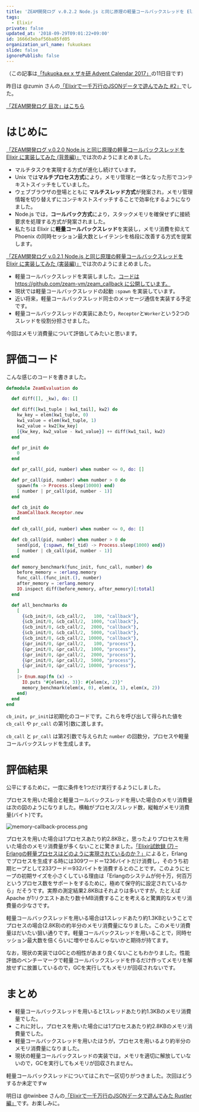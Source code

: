 ```yaml
---
title: 'ZEAM開発ログ v.0.2.2 Node.js と同じ原理の軽量コールバックスレッドを Elixir に実装してみた (評価編) '
tags:
  - Elixir
private: false
updated_at: '2018-09-29T09:01:22+09:00'
id: 1666d3ebaf56ba85fd05
organization_url_name: fukuokaex
slide: false
ignorePublish: false
---
```

（この記事は[「fukuoka.ex x ザキ研 Advent Calendar 2017」](https://adventar.org/calendars/2873)の11日目です)

昨日は @zumin さんの[「Elixirで一千万行のJSONデータで遊んでみた #2」](https://qiita.com/zumin/items/94bee4392e3541371887)でした。

[「ZEAM開発ログ 目次」はこちら](https://qiita.com/zacky1972/items/70593ab2b70d192813df)

# はじめに

[「ZEAM開発ログ v.0.2.0 Node.js と同じ原理の軽量コールバックスレッドを Elixir に実装してみた (背景編)」](https://qiita.com/zacky1972/items/404301b783d2e66ed0a5)では次のようにまとめました。

* マルチタスクを実現する方式が進化し続けています。
* Unix では**マルチプロセス方式**により，メモリ管理と一体となった形でコンテキストスイッチをしていました。
* ウェブブラウザの登場とともに **マルチスレッド方式**が発案され，メモリ管理情報を切り替えずにコンテキストスイッチすることで効率化するようになりました。
* Node.js では，**コールバック方式**により，スタックメモリを確保せずに接続要求を処理する方式が発案されました。
* 私たちは Elixir に**軽量コールバックスレッド**を実装し，メモリ消費を抑えて Phoenix の同時セッション最大数とレイテンシを格段に改善する方式を提案します。


[「ZEAM開発ログ v.0.2.1 Node.js と同じ原理の軽量コールバックスレッドを Elixir に実装してみた (実装編)」](https://qiita.com/zacky1972/items/9d134719166d477aee11)では次のようにまとめました。

* 軽量コールバックスレッドを実装しました。[コードは https://github.com/zeam-vm/zeam_callback に公開しています。](https://github.com/zeam-vm/zeam_callback)
* 現状では軽量コールバックスレッドの起動 `:spawn` を実装しています。
* 近い将来，軽量コールバックスレッド同士のメッセージ通信を実装する予定です。
* 軽量コールバックスレッドの実装にあたり，`Receptor`と`Worker`という2つのスレッドを役割分担させました。

今回はメモリ消費量について評価してみたいと思います。

# 評価コード

こんな感じのコードを書きました。

```elixir
defmodule ZeamEvaluation do

  def diff([], _kw), do: []

  def diff([kw1_tuple | kw1_tail], kw2) do
    kw_key = elem(kw1_tuple, 0)
    kw1_value = elem(kw1_tuple, 1)
    kw2_value = kw2[kw_key]
    [{kw_key, kw2_value - kw1_value}] ++ diff(kw1_tail, kw2)
  end

  def pr_init do
    0
  end

  def pr_call(_pid, number) when number <= 0, do: []

  def pr_call(pid, number) when number > 0 do
    spawn(fn -> Process.sleep(10000) end)
    [ number | pr_call(pid, number - 1)]
  end

  def cb_init do
    ZeamCallback.Receptor.new
  end

  def cb_call(_pid, number) when number <= 0, do: []

  def cb_call(pid, number) when number > 0 do
    send(pid, {:spawn, fn(_tid) -> Process.sleep(1000) end})
    [ number | cb_call(pid, number - 1)]
  end

  def memory_benchmark(func_init, func_call, number) do
    before_memory = :erlang.memory
    func_call.(func_init.(), number)
    after_memory = :erlang.memory
    IO.inspect diff(before_memory, after_memory)[:total]
  end

  def all_benchmarks do
    [
      {&cb_init/0, &cb_call/2,   100, "callback"},
      {&cb_init/0, &cb_call/2,  1000, "callback"},
      {&cb_init/0, &cb_call/2,  2000, "callback"},
      {&cb_init/0, &cb_call/2,  5000, "callback"},
      {&cb_init/0, &cb_call/2, 10000, "callback"},
      {&pr_init/0, &pr_call/2,   100, "process"},
      {&pr_init/0, &pr_call/2,  1000, "process"},
      {&pr_init/0, &pr_call/2,  2000, "process"},
      {&pr_init/0, &pr_call/2,  5000, "process"},
      {&pr_init/0, &pr_call/2, 10000, "process"},
    ]
    |> Enum.map(fn (x) ->
      IO.puts "#{elem(x, 3)}: #{elem(x, 2)}"
      memory_benchmark(elem(x, 0), elem(x, 1), elem(x, 2))
    end)
  end
end
```

`cb_init`，`pr_init`は初期化のコードです。これらを呼び出して得られた値を `cb_call` や `pr_call` の第1引数に渡します。

`cb_call` と `pr_call` は第2引数で与えられた `number` の回数分，プロセスや軽量コールバックスレッドを生成します。

# 評価結果

公平にするために，一度に条件を1つだけ実行するようにしました。

プロセスを用いた場合と軽量コールバックスレッドを用いた場合のメモリ消費量は次の図のようになりました。横軸がプロセス/スレッド数，縦軸がメモリ消費量(バイト)です。

![memory-callback-process.png](https://qiita-image-store.s3.amazonaws.com/0/55223/67aed802-0e48-5a53-60be-b9a5a5968022.png)


プロセスを用いた場合は1プロセスあたり約2.8KBと，思ったよりプロセスを用いた場合のメモリ消費量が多くないことに驚きました。[「Elixir試飲録 (7) – Erlangの軽量プロセスはどのように実現されているのか？」](https://ubiteku.oinker.me/2016/08/09/how-do-erlang-microprocesses-work-internally/)によると，Erlang でプロセスを生成する時には309ワード＝1236バイトだけ消費し，そのうち初期ヒープとして233ワード＝932バイトを消費するとのことです。このようにヒープの初期サイズを小さくしている理由は「Erlangのシステムが何十万，何百万というプロセス数をサポートをするために，極めて保守的に設定されているから」だそうです。実際の測定結果2.8KBはそれよりは多いですが，たとえば Apache が1リクエストあたり数十MB消費することを考えると驚異的なメモリ消費量の少なさです。

軽量コールバックスレッドを用いる場合は1スレッドあたり約1.3KBということでプロセスの場合(2.8KB)の約半分のメモリ消費量になりました。このメモリ消費量はだいたい狙い通りです。軽量コールバックスレッドを用いることで，同時セッション最大数を倍くらいに増やせるんじゃないかと期待が持てます。

なお，現状の実装ではGCとの相性があまり良くないこともわかりました。性能評価のベンチーマークで軽量コールバックスレッドを作るだけ作ってメモリを解放せずに放置しているので，GCを実行してもメモリが回収されないです。

# まとめ

* 軽量コールバックスレッドを用いると1スレッドあたり約1.3KBのメモリ消費量でした。
* これに対し，プロセスを用いた場合には1プロセスあたり約2.8KBのメモリ消費量でした。
* 軽量コールバックスレッドを用いたほうが，プロセスを用いるより約半分のメモリ消費量になりました。
* 現状の軽量コールバックスレッドの実装では，メモリを適切に解放していないので，GCを実行してもメモリが回収されません。

軽量コールバックスレッドについてはこれで一区切りがつきました。次回はどうするか未定ですw

明日は @twinbee さんの[「Elixirで一千万行のJSONデータで遊んでみた Rustler編」](https://qiita.com/twinbee/items/e0878a21385b1576f479)です。お楽しみに。
